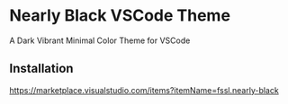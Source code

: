 # Nearly Black VSCode Theme

A Dark Vibrant Minimal Color Theme for VSCode 

## Installation

https://marketplace.visualstudio.com/items?itemName=fssl.nearly-black
